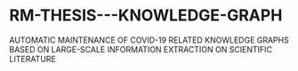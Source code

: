 # RM-THESIS---KNOWLEDGE-GRAPH
AUTOMATIC MAINTENANCE OF COVID-19 RELATED KNOWLEDGE GRAPHS BASED ON LARGE-SCALE INFORMATION EXTRACTION ON SCIENTIFIC LITERATURE
